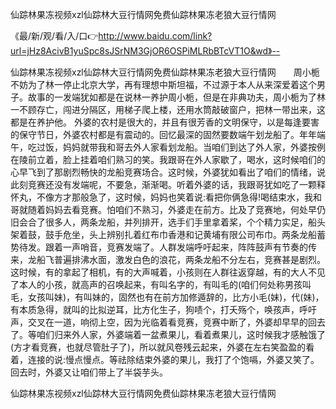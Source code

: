 仙踪林果冻视频xzl仙踪林大豆行情网免费仙踪林果冻老狼大豆行情网

《最/新/观/看/入/口👉http://www.baidu.com/link?url=jHz8AcivB1yuSpc8sJSrNM3GjOR6OSPiMLRbBTcVT1O&wd》--

仙踪林果冻视频xzl仙踪林大豆行情网免费仙踪林果冻老狼大豆行情网　　周小栀不妨为了林一停止北京大学，再有理想中斯坦福，不过源于本人从来深爱着这个男子。故事的一发端犹如都是在说林一养护周小栀，但是在非典功夫，周小栀为了林一不顾存亡，闯进分隔区，用梯子爬上楼，还用水筒敲破窗户，把林一带出来，这都是在养护他。
外婆的农村是很大的，并且有很芳香的文明保守，以是每逢要害的保守节日，外婆农村都是有震动的。回忆最深的固然要数端午划龙船了。年年端午，吃过饭，妈妈就带我和哥去外人家看划龙船。当咱们到达了外人家，外婆按例在陵前立着，脸上挂着咱们熟习的笑。我跟哥在外人家歇了，喝水，这时候咱们的心早飞到了那剧烈畅快的龙船竞赛场合。这时候，外婆犹如看出了咱们的情绪，说此刻竞赛还没有发端呢，不要急，渐渐喝。听着外婆的话，我跟哥犹如吃了一颗释怀丸，不像方才那般急了，这时候，妈妈也笑着说:看把你俩急得!喝结束水，我和哥就随着妈妈去看竞赛。怕咱们不熟习，外婆走在前方。比及了竞赛地，何处早仍旧会合了很多人，两条龙船，并列排开，选手们手里拿着桨，个个精力实足，船头架着鼓，鼓手危坐，头上辨别扎着红布巾香港和记黄埔有限公司布巾。两条龙船蓄势待发。跟着一声哨音，竞赛发端了。人群发端呼吁起来，阵阵鼓声有节奏的传来，龙船飞普遍排沸水面，激发白色的浪花，两条龙船不分左右，竞赛甚是剧烈。这时候，有的拿起了相机，有的大声喊着，小孩则在人群往返穿越，有的大人不见了本人的小孩，就高声的召唤起来，有叫名字的，有叫毛的(咱们何处称男孩叫毛，女孩叫妹)，有叫妹的，固然也有在前方加修遁辞的，比方小毛(妹)，代(妹)，有本质急得，就叫的比拟逆耳，比方化生子，狗啧个，打夭殇个，唤孩声，呼吁声，交叉在一道，响彻上空，因为光临着看竞赛，竞赛中断了，外婆却早早的回去了。等咱们归来外人家，外婆端着一盆煮果儿，看着煮果儿，这时候我才感触饿了(方才看竞赛，也就尽管肚子了)，所以就风卷残云起来，外婆在左右笑盈盈的看着，连接的说:慢点慢点。等祛除结束外婆的果儿，我打了个饱嗝，外婆又笑了。回去时，外婆又让咱们带上了半袋芋头。





仙踪林果冻视频xzl仙踪林大豆行情网免费仙踪林果冻老狼大豆行情网
